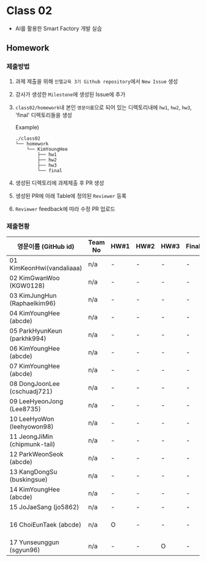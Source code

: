 # Class 02

* AI를 활용한 Smart Factory 개발 실습

## Homework

### 제출방법

1. 과제 제출을 위해 `인텔교육 3기 Github repository`에서 `New Issue` 생성

2. 강사가 생성한 `Milestone`에 생성된 Issue에 추가 

3. `class02/homework`내 본인 `영문이름`으로 되어 있는 디렉토리내에 `hw1`, `hw2`, `hw3`, 'final' 디렉토리들을 생성

    Example)
    ```
    ./class02
    └── homework
        └── KimYoungHee
            ├── hw1
            ├── hw2
            ├── hw3
            └── final
    ```

4. 생성된 디렉토리에 과제제출 후 PR 생성

5. 생성된 PR에 아래 Table에 정의된 `Reviewer` 등록

6. `Reviewer` feedback에 따라 수정 PR 업로드

### 제출현황

| 영문이름 (GitHub id)           | Team No | HW#1 | HW#2 | HW#3 | Final | Reviewer |
|-------------------------------|---------|------|------|------|-------|----------|
| 01 KimKeonHwi(vandaliaaa) | n/a | - | - | - | - | litcoder |
| 02 KimGwanWoo  (KGW0128) | n/a | - | - | - | - | litcoder |
| 03 KimJungHun (Raphaelkim96) | n/a | - | - | - | - | litcoder |
| 04 KimYoungHee (abcde) | n/a | - | - | - | - | litcoder |
| 05 ParkHyunKeun (parkhk994) | n/a | - | - | - | - | litcoder |
| 06 KimYoungHee (abcde) | n/a | - | - | - | - | litcoder |
| 07 KimYoungHee (abcde) | n/a | - | - | - | - | litcoder |
| 08 DongJoonLee (cschuadj721) | n/a | - | - | - | - | litcoder |
| 09 LeeHyeonJong (Lee8735) | n/a | - | - | - | - | litcoder |
| 10 LeeHyoWon   (leehyowon98) | n/a | - | - | - | - | - | litcoder |
| 11 JeongJiMin (chipmunk-tail) | n/a | - | - | - | - | litcoder |
| 12 ParkWeonSeok (abcde) | n/a | - | - | - | - | litcoder |
| 13 KangDongSu (buskingsue) | n/a | - | - | - | - | litcoder |
| 14 KimYoungHee (abcde) | n/a | - | - | - | - | litcoder |
| 15 JoJaeSang (jo5862) | n/a | - | - | - | - | litcoder |
| 16 ChoiEunTaek (abcde) | n/a | O | - | - | - | jerry-jaeseong-lee |
| 17 Yunseunggun (sgyun96) | n/a | - | - | O | - | litcoder |
